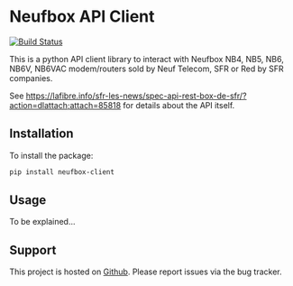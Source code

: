 # Neufbox API Client

[![Build Status][travis_image]][travis_link]

This is a python API client library to interact with Neufbox NB4, NB5, NB6, NB6V, NB6VAC modem/routers sold by Neuf Telecom, SFR or Red by SFR companies.

See https://lafibre.info/sfr-les-news/spec-api-rest-box-de-sfr/?action=dlattach;attach=85818 for details about the API itself.


## Installation

To install the package:
```bash
pip install neufbox-client
```


## Usage

To be explained...


## Support

This project is hosted on [Github][github_link]. Please report issues via the bug tracker.


[github_link]:  https://github.com/sprat/neufbox-client
[travis_image]:  https://travis-ci.com/sprat/neufbox-client.svg?branch=master
[travis_link]:   https://travis-ci.com/sprat/neufbox-client
